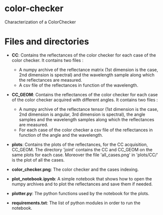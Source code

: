 # color-checker

Characterization of a ColorChecker


# Files and directories

* **CC**:
Contains the reflectances of the color checker for each case of the color checker. It contains two files :
    - A numpy archive of the reflectance matrix (1st dimension is the case, 2nd dimension is spectral) and the wavelength sample along which the reflectances are measured.
    - A csv file of the reflectances in function of the wavelength.

* **CC_GEOM**:
Contains the reflectances of the color checker for each case of the color checker acquired with different angles. It contains two files :
    - A numpy archive of the reflectance tensor (1st dimension is the case, 2nd dimension is angular, 3rd dimension is spectral), the angle samples and the wavelength samples along which the reflectances are measured.
    - For each case of the color checker a csv file of the reflectances in function of the angle and the wavelength.

* **plots**:
Contains the plots of the reflectances, for the CC acquisition, CC_GEOM. The directory 'joint' contains  the CC and CC_GEOM on the same plots for each case. Moreover the file 'all_cases.png' in 'plots/CC/' is the plot of all the cases.

* **color_checker.png**:
The color checker and the cases indexing.

* **plot_notebook.ipynb**:
A simple notebook that shows how to open the numpy archives and to plot the reflectances and save them if needed.

* **plotter.py**:
The python functions used by the notebook for the plots.

* **requirements.txt**:
The list of python modules in order to run the notebook.